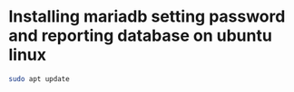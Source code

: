 # Installing mariadb setting password and reporting database on ubuntu linux
```bash 
sudo apt update
```